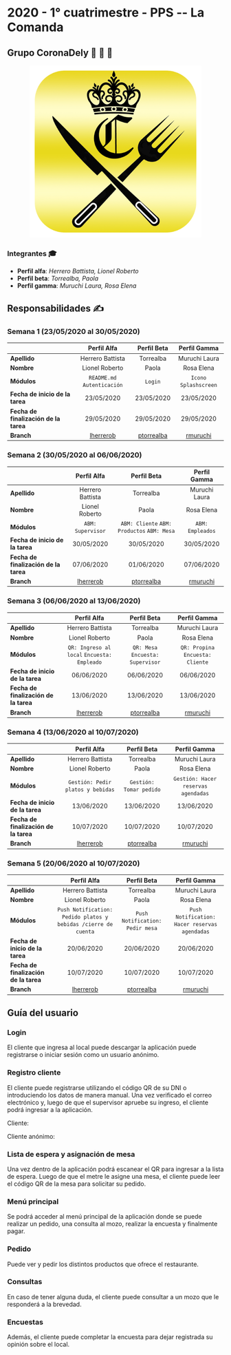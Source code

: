 # 2020 - 1° cuatrimestre - PPS -- La Comanda

## Grupo CoronaDely :hamburger: :pizza: :green_salad:

<p align="center">
    <img src="coronaDelyApp\src\assets\icon\icon.png" alt="drawing" width="400"/>
</p>


### Integrantes :mortar_board:

* **Perfil alfa**: *Herrero Battista, Lionel Roberto*
* **Perfil beta**: *Torrealba, Paola*
* **Perfil gamma**: *Muruchi Laura, Rosa Elena*

## Responsabilidades :writing_hand:

### Semana 1 (23/05/2020 al 30/05/2020)

| | **Perfil Alfa** | **Perfil Beta** | **Perfil Gamma** |
| --- | :---: | :---: | :---: |
| **Apellido** | Herrero Battista | Torrealba | Muruchi Laura |
| **Nombre** | Lionel Roberto | Paola | Rosa Elena |
| **Módulos** | `README.md` `Autenticación` | `Login` | `Icono` `Splashscreen` |
| **Fecha de inicio de la tarea** | 23/05/2020 | 23/05/2020 | 23/05/2020 |
| **Fecha de finalización de la tarea** | 29/05/2020 | 29/05/2020 | 29/05/2020 |
| **Branch** | [lherrerob](https://github.com/lionelherrerobattista/2020_TP_PPS_Comanda_1_cuatri/tree/lherrerob) | [ptorrealba](https://github.com/lionelherrerobattista/2020_TP_PPS_Comanda_1_cuatri/tree/ptorrealba) | [rmuruchi](https://github.com/lionelherrerobattista/2020_TP_PPS_Comanda_1_cuatri/tree/rmuruchi) |

### Semana 2 (30/05/2020 al 06/06/2020)

| | **Perfil Alfa** | **Perfil Beta** | **Perfil Gamma** |
| --- | :---: | :---: | :---: |
| **Apellido** | Herrero Battista | Torrealba | Muruchi Laura |
| **Nombre** | Lionel Roberto | Paola | Rosa Elena |
| **Módulos** | `ABM: Supervisor` | `ABM: Cliente` `ABM: Productos` `ABM: Mesa` | `ABM: Empleados` |
| **Fecha de inicio de la tarea** | 30/05/2020 | 30/05/2020 | 30/05/2020 |
| **Fecha de finalización de la tarea** | 07/06/2020 | 01/06/2020 | 07/06/2020 |
| **Branch** | [lherrerob](https://github.com/lionelherrerobattista/2020_TP_PPS_Comanda_1_cuatri/tree/lherrerob) | [ptorrealba](https://github.com/lionelherrerobattista/2020_TP_PPS_Comanda_1_cuatri/tree/ptorrealba) | [rmuruchi](https://github.com/lionelherrerobattista/2020_TP_PPS_Comanda_1_cuatri/tree/rmuruchi) |

### Semana 3 (06/06/2020 al 13/06/2020)

| | **Perfil Alfa** | **Perfil Beta** | **Perfil Gamma** |
| --- | :---: | :---: | :---: |
| **Apellido** | Herrero Battista | Torrealba | Muruchi Laura |
| **Nombre** | Lionel Roberto | Paola | Rosa Elena |
| **Módulos** | `QR: Ingreso al local` `Encuesta: Empleado` | `QR: Mesa` `Encuesta: Supervisor` | `QR: Propina` `Encuesta: Cliente` |
| **Fecha de inicio de la tarea** | 06/06/2020 | 06/06/2020 | 06/06/2020 |
| **Fecha de finalización de la tarea** | 13/06/2020 | 13/06/2020 | 13/06/2020 |
| **Branch** | [lherrerob](https://github.com/lionelherrerobattista/2020_TP_PPS_Comanda_1_cuatri/tree/lherrerob) | [ptorrealba](https://github.com/lionelherrerobattista/2020_TP_PPS_Comanda_1_cuatri/tree/ptorrealba) | [rmuruchi](https://github.com/lionelherrerobattista/2020_TP_PPS_Comanda_1_cuatri/tree/rmuruchi) |

### Semana 4  (13/06/2020 al 10/07/2020)

| | **Perfil Alfa** | **Perfil Beta** | **Perfil Gamma** |
| --- | :---: | :---: | :---: |
| **Apellido** | Herrero Battista | Torrealba | Muruchi Laura |
| **Nombre** | Lionel Roberto | Paola | Rosa Elena |
| **Módulos** | `Gestión: Pedir platos y bebidas` | `Gestión: Tomar pedido` | `Gestión: Hacer reservas agendadas` |
| **Fecha de inicio de la tarea** | 13/06/2020 | 13/06/2020 | 13/06/2020 |
| **Fecha de finalización de la tarea** | 10/07/2020 | 10/07/2020 | 10/07/2020 |
| **Branch** | [lherrerob](https://github.com/lionelherrerobattista/2020_TP_PPS_Comanda_1_cuatri/tree/lherrerob) | [ptorrealba](https://github.com/lionelherrerobattista/2020_TP_PPS_Comanda_1_cuatri/tree/ptorrealba) | [rmuruchi](https://github.com/lionelherrerobattista/2020_TP_PPS_Comanda_1_cuatri/tree/rmuruchi) |

### Semana 5  (20/06/2020 al 10/07/2020)

| | **Perfil Alfa** | **Perfil Beta** | **Perfil Gamma** |
| --- | :---: | :---: | :---: |
| **Apellido** | Herrero Battista | Torrealba | Muruchi Laura |
| **Nombre** | Lionel Roberto | Paola | Rosa Elena |
| **Módulos** | `Push Notification: Pedido platos y bebidas /cierre de cuenta` | `Push Notification: Pedir mesa` | `Push Notification: Hacer reservas agendadas` |
| **Fecha de inicio de la tarea** | 20/06/2020 | 20/06/2020 | 20/06/2020 |
| **Fecha de finalización de la tarea** | 10/07/2020 | 10/07/2020 | 10/07/2020 |
| **Branch** | [lherrerob](https://github.com/lionelherrerobattista/2020_TP_PPS_Comanda_1_cuatri/tree/lherrerob) | [ptorrealba](https://github.com/lionelherrerobattista/2020_TP_PPS_Comanda_1_cuatri/tree/ptorrealba) | [rmuruchi](https://github.com/lionelherrerobattista/2020_TP_PPS_Comanda_1_cuatri/tree/rmuruchi) |

## Guía del usuario

### Login

El cliente que ingresa al local puede descargar la aplicación puede registrarse o iniciar sesión como un usuario anónimo.

<!-- ![Alt text](https://github.com/lionelherrerobattista/TP_LABIV_Clinica_OnLine/blob/con_material/src/assets/img/readme/login1.png?raw=true) -->

### Registro cliente

El cliente puede registrarse utilizando el código QR de su DNI o introduciendo los datos de manera manual. Una vez verificado el correo electrónico
y, luego de que el supervisor apruebe su ingreso, el cliente podrá ingresar a la aplicación.

Cliente:
<!-- ![Alt text](colocar url foto) -->

Cliente anónimo:
<!-- ![Alt text](colocar url foto) -->

### Lista de espera y asignación de mesa

Una vez dentro de la aplicación podrá escanear el QR para ingresar a la lista de espera. Luego de que el metre le asigne una mesa, el cliente puede
leer el código QR de la mesa para solicitar su pedido.

<!-- ![Alt text](colocar url foto) -->

### Menú principal

Se podrá acceder al menú principal de la aplicación donde se puede realizar un pedido, una consulta al mozo, realizar la encuesta y finalmente pagar.

<!-- ![Alt text](colocar url foto) -->

### Pedido

Puede ver y pedir los distintos productos que ofrece el restaurante.

<!-- ![Alt text](colocar url foto) -->

### Consultas

En caso de tener alguna duda, el cliente puede consultar a un mozo que le responderá a la brevedad.

<!-- ![Alt text](colocar url foto) -->

### Encuestas

Además, el cliente puede completar la encuesta para dejar registrada su opinión sobre el local.

<!-- ![Alt text](colocar url foto) -->
